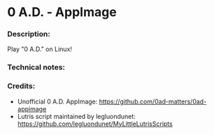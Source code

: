 # 0 A.D. - AppImage

### Description:
Play "0 A.D." on Linux!
### Technical notes:
### Credits:
- Unofficial 0 A.D. AppImage: https://github.com/0ad-matters/0ad-appimage
- Lutris script maintained by legluondunet: https://github.com/legluondunet/MyLittleLutrisScripts
